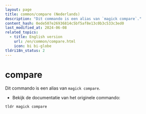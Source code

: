 ```yaml
---
layout: page
title: common/compare (Nederlands)
description: "Dit commando is een alias van `magick compare`."
content_hash: 0ede507e26936814c5bf5af8e13c0b3c533c3ed0
last_modified_at: 2024-06-08
related_topics:
  - title: English version
    url: /en/common/compare.html
    icon: bi bi-globe
tldri18n_status: 2
---
```

# compare

Dit commando is een alias van `magick compare`.

- Bekijk de documentatie van het originele commando:

`tldr magick compare`
